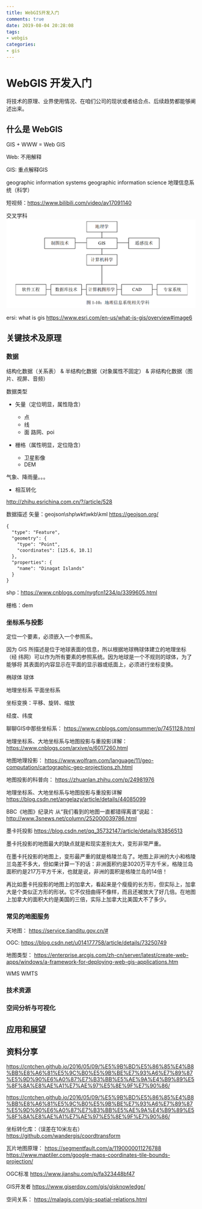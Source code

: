 ```yaml
---
title: WebGIS开发入门
comments: true
date: 2019-08-04 20:28:08
tags:
- webgis
categories:
- gis
---
```


# WebGIS 开发入门

将技术的原理、业界使用情况、在咱们公司的现状或者结合点、后续趋势都能够阐述出来。

## 什么是 WebGIS

GIS + WWW = Web GIS

Web: 不用解释

GIS: 重点解释GIS

geographic information systems 
geographic information science
地理信息系统（科学）

短视频：https://www.bilibili.com/video/av17091140

交叉学科
![](./WebGIS开发入门/gis相关学科.png)

ersi: what is gis
https://www.esri.com/en-us/what-is-gis/overview#image6

## 关键技术及原理

### 数据

结构化数据（关系表） & 半结构化数据（对象属性不固定） & 非结构化数据（图片、视屏、音频）

数据类型

- 矢量（定位明显，属性隐含）
  * 点
  * 线
  * 面
路网、poi

- 栅格（属性明显，定位隐含）
  * 卫星影像
  * DEM

气象、降雨量。。。
- 相互转化

http://zhihu.esrichina.com.cn/?/article/528

数据描述
矢量：geojson\shp\wkt\wkb\kml
https://geojson.org/
```
{
  "type": "Feature",
  "geometry": {
    "type": "Point",
    "coordinates": [125.6, 10.1]
  },
  "properties": {
    "name": "Dinagat Islands"
  }
}
```
shp：https://www.cnblogs.com/nygfcn1234/p/3399605.html

栅格：dem

### 坐标系与投影

定位一个要素，必须嵌入一个参照系。

因为 GIS 所描述是位于地球表面的信息，所以根据地球椭球体建立的地理坐标（经
纬网）可以作为所有要素的参照系统。因为地球是一个不规则的球体，为了能够将
其表面的内容显示在平面的显示器或纸面上，必须进行坐标变换。

椭球体
球体

地理坐标系
平面坐标系

坐标变换：平移、旋转、缩放

经度、纬度

聊聊GIS中那些坐标系：
https://www.cnblogs.com/onsummer/p/7451128.html

地理坐标系、大地坐标系与地图投影与重投影详解：
https://www.cnblogs.com/arxive/p/6017260.html

地图地理投影：
https://www.wolfram.com/language/11/geo-computation/cartographic-geo-projections.zh.html

地图投影的科普向：
https://zhuanlan.zhihu.com/p/24981976

地理坐标系、大地坐标系与地图投影与重投影详解
https://blog.csdn.net/angelazy/article/details/44085099

BBC《地图》纪录片
从“我们看到的地图一直都错得离谱”说起：
http://www.3snews.net/column/252000039786.html

墨卡托投影
https://blog.csdn.net/qq_35732147/article/details/83856513


墨卡托投影的地图最大的缺点就是和现实差别太大，变形非常严重。

在墨卡托投影的地图上，变形最严重的就是格陵兰岛了。地图上非洲的大小和格陵兰岛差不多大，但如果计算一下的话：非洲面积约是3020万平方千米，格陵兰岛面积约是217万平方千米，也就是说，非洲的面积是格陵兰岛的14倍！

再比如墨卡托投影的地图上的加拿大，看起来是个瘦瘦的长方形，但实际上，加拿大是个类似正方形的形状。它不仅扭曲得不像样，而且还被放大了好几倍。在地图上加拿大的面积大约是美国的三倍，实际上加拿大比美国大不了多少。

### 常见的地图服务

天地图：
https://service.tianditu.gov.cn/#

OGC:
https://blog.csdn.net/u014177758/article/details/73250749

地图类型：
https://enterprise.arcgis.com/zh-cn/server/latest/create-web-apps/windows/a-framework-for-deploying-web-gis-applications.htm


WMS
WMTS


### 技术资源

### 空间分析与可视化


## 应用和展望

## 资料分享

https://cntchen.github.io/2016/05/09/%E5%9B%BD%E5%86%85%E4%B8%BB%E8%A6%81%E5%9C%B0%E5%9B%BE%E7%93%A6%E7%89%87%E5%9D%90%E6%A0%87%E7%B3%BB%E5%AE%9A%E4%B9%89%E5%8F%8A%E8%AE%A1%E7%AE%97%E5%8E%9F%E7%90%86/


https://cntchen.github.io/2016/05/09/%E5%9B%BD%E5%86%85%E4%B8%BB%E8%A6%81%E5%9C%B0%E5%9B%BE%E7%93%A6%E7%89%87%E5%9D%90%E6%A0%87%E7%B3%BB%E5%AE%9A%E4%B9%89%E5%8F%8A%E8%AE%A1%E7%AE%97%E5%8E%9F%E7%90%86/

坐标转化库：（误差在10米左右）
https://github.com/wandergis/coordtransform

瓦片地图原理：
https://segmentfault.com/a/1190000011276788
https://www.maptiler.com/google-maps-coordinates-tile-bounds-projection/


OGC标准
https://www.jianshu.com/p/fa323448bf47

GIS开发者
https://www.giserdqy.com/gis/gisknowledge/

空间关系：
https://malagis.com/gis-spatial-relations.html
